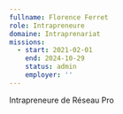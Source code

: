 ```yaml
---
fullname: Florence Ferret
role: Intrapreneure
domaine: Intraprenariat
missions:
  - start: 2021-02-01
    end: 2024-10-29
    status: admin
    employer: ''
---
```


Intrapreneure de Réseau Pro
